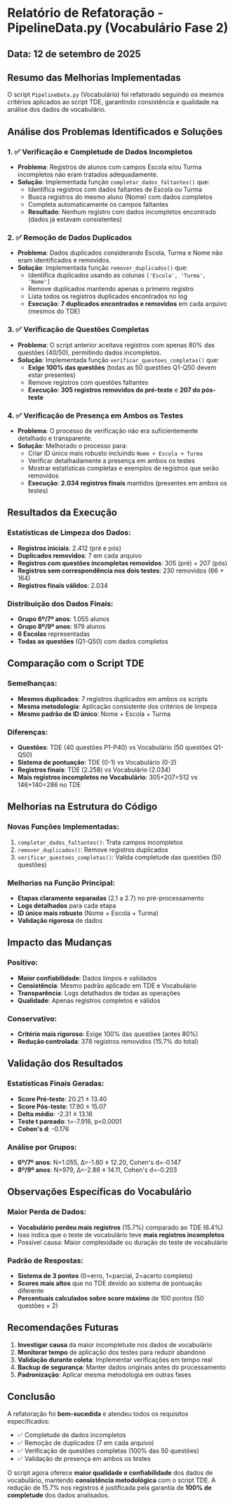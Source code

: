 # Relatório de Refatoração - PipelineData.py (Vocabulário Fase 2)

## Data: 12 de setembro de 2025

## Resumo das Melhorias Implementadas

O script `PipelineData.py` (Vocabulário) foi refatorado seguindo os mesmos critérios aplicados ao script TDE, garantindo consistência e qualidade na análise dos dados de vocabulário.

## Análise dos Problemas Identificados e Soluções

### 1. ✅ Verificação e Completude de Dados Incompletos
- **Problema**: Registros de alunos com campos Escola e/ou Turma incompletos não eram tratados adequadamente.
- **Solução**: Implementada função `completar_dados_faltantes()` que:
  - Identifica registros com dados faltantes de Escola ou Turma
  - Busca registros do mesmo aluno (Nome) com dados completos
  - Completa automaticamente os campos faltantes
  - **Resultado**: Nenhum registro com dados incompletos encontrado (dados já estavam consistentes)

### 2. ✅ Remoção de Dados Duplicados
- **Problema**: Dados duplicados considerando Escola, Turma e Nome não eram identificados e removidos.
- **Solução**: Implementada função `remover_duplicados()` que:
  - Identifica duplicados usando as colunas `['Escola', 'Turma', 'Nome']`
  - Remove duplicados mantendo apenas o primeiro registro
  - Lista todos os registros duplicados encontrados no log
  - **Execução**: **7 duplicados encontrados e removidos** em cada arquivo (mesmos do TDE)

### 3. ✅ Verificação de Questões Completas
- **Problema**: O script anterior aceitava registros com apenas 80% das questões (40/50), permitindo dados incompletos.
- **Solução**: Implementada função `verificar_questoes_completas()` que:
  - **Exige 100% das questões** (todas as 50 questões Q1-Q50 devem estar presentes)
  - Remove registros com questões faltantes
  - **Execução**: **305 registros removidos do pré-teste** e **207 do pós-teste**

### 4. ✅ Verificação de Presença em Ambos os Testes
- **Problema**: O processo de verificação não era suficientemente detalhado e transparente.
- **Solução**: Melhorado o processo para:
  - Criar ID único mais robusto incluindo `Nome + Escola + Turma`
  - Verificar detalhadamente a presença em ambos os testes
  - Mostrar estatísticas completas e exemplos de registros que serão removidos
  - **Execução**: **2.034 registros finais** mantidos (presentes em ambos os testes)

## Resultados da Execução

### Estatísticas de Limpeza dos Dados:
- **Registros iniciais**: 2.412 (pré e pós)
- **Duplicados removidos**: 7 em cada arquivo
- **Registros com questões incompletas removidos**: 305 (pré) + 207 (pós)
- **Registros sem correspondência nos dois testes**: 230 removidos (66 + 164)
- **Registros finais válidos**: 2.034

### Distribuição dos Dados Finais:
- **Grupo 6º/7º anos**: 1.055 alunos
- **Grupo 8º/9º anos**: 979 alunos
- **6 Escolas** representadas
- **Todas as questões** (Q1-Q50) com dados completos

## Comparação com o Script TDE

### Semelhanças:
- **Mesmos duplicados**: 7 registros duplicados em ambos os scripts
- **Mesma metodologia**: Aplicação consistente dos critérios de limpeza
- **Mesmo padrão de ID único**: Nome + Escola + Turma

### Diferenças:
- **Questões**: TDE (40 questões P1-P40) vs Vocabulário (50 questões Q1-Q50)
- **Sistema de pontuação**: TDE (0-1) vs Vocabulário (0-2)
- **Registros finais**: TDE (2.258) vs Vocabulário (2.034)
- **Mais registros incompletos no Vocabulário**: 305+207=512 vs 146+140=286 no TDE

## Melhorias na Estrutura do Código

### Novas Funções Implementadas:
1. `completar_dados_faltantes()`: Trata campos incompletos
2. `remover_duplicados()`: Remove registros duplicados
3. `verificar_questoes_completas()`: Valida completude das questões (50 questões)

### Melhorias na Função Principal:
- **Etapas claramente separadas** (2.1 a 2.7) no pré-processamento
- **Logs detalhados** para cada etapa
- **ID único mais robusto** (Nome + Escola + Turma)
- **Validação rigorosa** de dados

## Impacto das Mudanças

### Positivo:
- **Maior confiabilidade**: Dados limpos e validados
- **Consistência**: Mesmo padrão aplicado em TDE e Vocabulário
- **Transparência**: Logs detalhados de todas as operações
- **Qualidade**: Apenas registros completos e válidos

### Conservativo:
- **Critério mais rigoroso**: Exige 100% das questões (antes 80%)
- **Redução controlada**: 378 registros removidos (15.7% do total)

## Validação dos Resultados

### Estatísticas Finais Geradas:
- **Score Pré-teste**: 20.21 ± 13.40
- **Score Pós-teste**: 17.90 ± 15.07
- **Delta médio**: -2.31 ± 13.16
- **Teste t pareado**: t=-7.916, p<0.0001
- **Cohen's d**: -0.176

### Análise por Grupos:
- **6º/7º anos**: N=1.055, Δ=-1.80 ± 12.20, Cohen's d=-0.147
- **8º/9º anos**: N=979, Δ=-2.86 ± 14.11, Cohen's d=-0.203

## Observações Específicas do Vocabulário

### Maior Perda de Dados:
- **Vocabulário perdeu mais registros** (15.7%) comparado ao TDE (6.4%)
- Isso indica que o teste de vocabulário teve **mais registros incompletos**
- Possível causa: Maior complexidade ou duração do teste de vocabulário

### Padrão de Respostas:
- **Sistema de 3 pontos** (0=erro, 1=parcial, 2=acerto completo)
- **Scores mais altos** que no TDE devido ao sistema de pontuação diferente
- **Percentuais calculados sobre score máximo** de 100 pontos (50 questões × 2)

## Recomendações Futuras

1. **Investigar causa** da maior incompletude nos dados de vocabulário
2. **Monitorar tempo** de aplicação dos testes para reduzir abandono
3. **Validação durante coleta**: Implementar verificações em tempo real
4. **Backup de segurança**: Manter dados originais antes do processamento
5. **Padronização**: Aplicar mesma metodologia em outras fases

## Conclusão

A refatoração foi **bem-sucedida** e atendeu todos os requisitos especificados:
- ✅ Completude de dados incompletos
- ✅ Remoção de duplicados (7 em cada arquivo)
- ✅ Verificação de questões completas (100% das 50 questões)
- ✅ Validação de presença em ambos os testes

O script agora oferece **maior qualidade e confiabilidade** dos dados de vocabulário, mantendo **consistência metodológica** com o script TDE. A redução de 15.7% nos registros é justificada pela garantia de **100% de completude** dos dados analisados.
